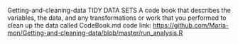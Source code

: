 Getting-and-cleaning-data
TIDY DATA SETS
A code book that describes the variables, the data, and any transformations or work that you performed to clean up the data called CodeBook.md
code link: https://github.com/Maria-mon/Getting-and-cleaning-data/blob/master/run_analysis.R
